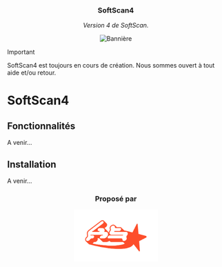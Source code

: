 <div align="center">
    <h3>SoftScan4</h3>
    <p><em>Version 4 de SoftScan.</em></p>
</div>

<div align="center">
    <img alt="Bannière" src=".ksinf/banner_low.png">
</div>

> [!IMPORTANT]
> SoftScan4 est toujours en cours de création. Nous sommes ouvert à tout aide et/ou retour.

# SoftScan4

## Fonctionnalités
A venir...

## Installation
A venir... 

<div align="center">
    <h3>Proposé par</h3>
    <img alt="Bannière" height="120" src="https://raw.githubusercontent.com/kerogs/kerogs/refs/heads/main/.ksinf/logo.png">
</div>